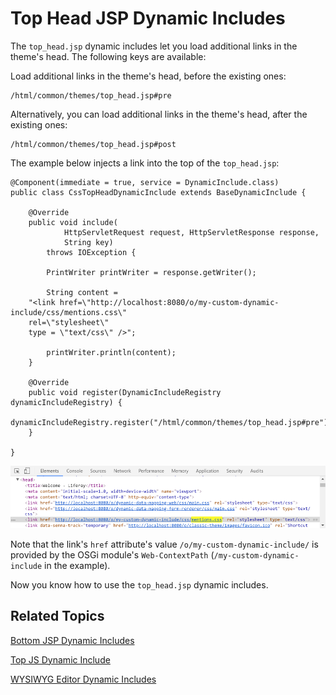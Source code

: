 # Top Head JSP Dynamic Includes [](id=top-head-jsp-dynamic-includes)

The `top_head.jsp` dynamic includes let you load additional links in the theme's 
head. The following keys are available:

Load additional links in the theme's head, before the existing ones:

    /html/common/themes/top_head.jsp#pre

Alternatively, you can load additional links in the theme's head, after the 
existing ones:

    /html/common/themes/top_head.jsp#post

The example below injects a link into the top of the `top_head.jsp`:

    @Component(immediate = true, service = DynamicInclude.class)
    public class CssTopHeadDynamicInclude extends BaseDynamicInclude {

    	@Override
    	public void include(
    			HttpServletRequest request, HttpServletResponse response,
    			String key)
    		throws IOException {

    		PrintWriter printWriter = response.getWriter();

    		String content = 
        "<link href=\"http://localhost:8080/o/my-custom-dynamic-include/css/mentions.css\" 
        rel=\"stylesheet\" 
        type = \"text/css\" />";
        
    		printWriter.println(content);
    	}

    	@Override
    	public void register(DynamicIncludeRegistry dynamicIncludeRegistry) {
    		dynamicIncludeRegistry.register("/html/common/themes/top_head.jsp#pre");
    	}
      
    }
    
![Figure 1: The top_head pre key loads additional CSS and HTML resources in the head of the theme.](../../../images/dynamic-include-top-head-pre-mentions-css.png)    

Note that the link's `href` attribute's value 
`/o/my-custom-dynamic-include/` is provided by the OSGi module's 
`Web-ContextPath` (`/my-custom-dynamic-include` in the example).

Now you know how to use the `top_head.jsp` dynamic includes.

## Related Topics [](id=related-topics)

[Bottom JSP Dynamic Includes](develop/tutorials/-/knowledge_base/7-1/bottom-jsp-dynamic-includes)

[Top JS Dynamic Include](develop/tutorials/-/knowledge_base/7-1/top-js-dynamic-include)

[WYSIWYG Editor Dynamic Includes](develop/tutorials/-/knowledge_base/7-1/wysiwyg-editor-dynamic-includes)
